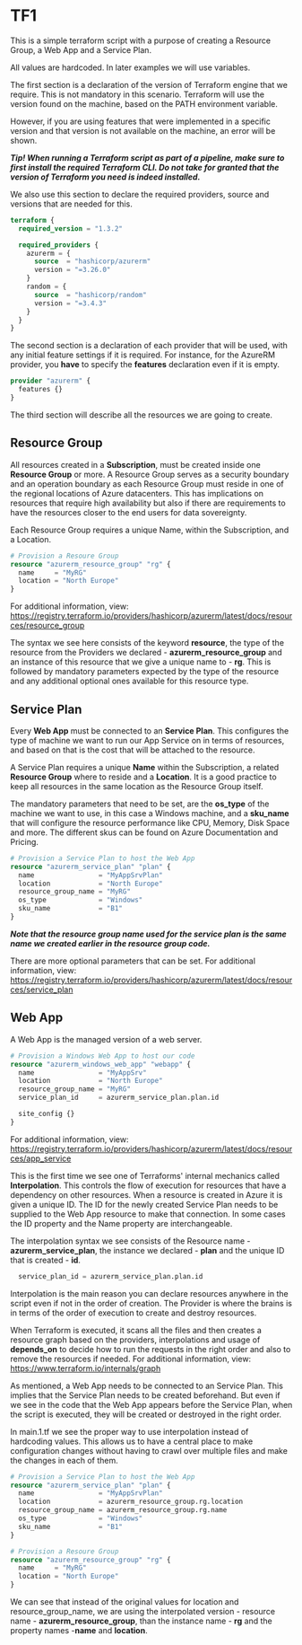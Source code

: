 # TF1

This is a simple terraform script with a purpose of creating a Resource Group, a Web App and a Service Plan.

All values are hardcoded. In later examples we will use variables.

The first section is a declaration of the version of Terraform engine that we require. This is not mandatory in this scenario. Terraform will use the version found on the machine, based on the PATH environment variable.

However, if you are using features that were implemented in a specific version and that version is not available on the machine, an error will be shown.

***Tip! When running a Terraform script as part of a pipeline, make sure to first install the required Terraform CLI. Do not take for granted that the version of Terraform you need is indeed installed.***

We also use this section to declare the required providers, source and versions that are needed for this.

```terraform
terraform {
  required_version = "1.3.2"

  required_providers {
    azurerm = {
      source  = "hashicorp/azurerm"
      version = "=3.26.0"
    }
    random = {
      source  = "hashicorp/random"
      version = "=3.4.3"
    }
  }
}
```

The second section is a declaration of each provider that will be used, with any initial feature settings if it is required. For instance, for the AzureRM provider, you **have** to specify the **features** declaration even if it is empty.

```terraform
provider "azurerm" {
  features {}
}
```

The third section will describe all the resources we are going to create.

## Resource Group

All resources created in a **Subscription**, must be created inside one **Resource Group** or more. A Resource Group serves as a security boundary and an operation boundary as each Resource Group must reside in one of the regional locations of Azure datacenters. This has implications on resources that require high availability but also if there are requirements to have the resources closer to the end users for data sovereignty.

Each Resource Group requires a unique Name, within the Subscription, and a Location.

```terraform
# Provision a Resoure Group
resource "azurerm_resource_group" "rg" {
  name     = "MyRG"
  location = "North Europe"
}
```

For additional information, view: <https://registry.terraform.io/providers/hashicorp/azurerm/latest/docs/resources/resource_group>

The syntax we see here consists of the keyword **resource**, the type of the resource from the Providers we declared - **azurerm_resource_group** and an instance of this resource that we give a unique name to - **rg**. This is followed by mandatory parameters expected by the type of the resource and any additional optional ones available for this resource type.

## Service Plan

Every **Web App** must be connected to an **Service Plan**. This configures the type of machine we want to run our App Service on in terms of resources, and based on that is the cost that will be attached to the resource.

A Service Plan requires a unique **Name** within the Subscription, a related **Resource Group** where to reside and a **Location**. It is a good practice to keep all resources in the same location as the Resource Group itself.

The mandatory parameters that need to be set, are the **os_type** of the machine we want to use, in this case a Windows machine, and a **sku_name** that will configure the resource performance like CPU, Memory, Disk Space and more. The different skus can be found on Azure Documentation and Pricing.

```terraform
# Provision a Service Plan to host the Web App
resource "azurerm_service_plan" "plan" {
  name                = "MyAppSrvPlan"
  location            = "North Europe"
  resource_group_name = "MyRG"
  os_type             = "Windows"
  sku_name            = "B1"
}
```

***Note that the resource group name used for the service plan is the same name we created earlier in the resource group code.***

There are more optional parameters that can be set. For additional information, view: <https://registry.terraform.io/providers/hashicorp/azurerm/latest/docs/resources/service_plan>

## Web App

A Web App is the managed version of a web server.

```terraform
# Provision a Windows Web App to host our code
resource "azurerm_windows_web_app" "webapp" {
  name                = "MyAppSrv"
  location            = "North Europe"
  resource_group_name = "MyRG"
  service_plan_id     = azurerm_service_plan.plan.id

  site_config {}
}
```

For additional information, view: <https://registry.terraform.io/providers/hashicorp/azurerm/latest/docs/resources/app_service>

This is the first time we see one of Terraforms' internal mechanics called **Interpolation**. This controls the flow of execution for resources that have a dependency on other resources. When a resource is created in Azure it is given a unique ID. The ID for the newly created Service Plan needs to be supplied to the Web App resource to make that connection. In some cases the ID property and the Name property are interchangeable.

The interpolation syntax we see consists of the Resource name - **azurerm_service_plan**, the instance we declared - **plan** and the unique ID that is created - **id**.

```terraform
  service_plan_id = azurerm_service_plan.plan.id
```

Interpolation is the main reason you can declare resources anywhere in the script even if not in the order of creation. The Provider is where the brains is in terms of the order of execution to create and destroy resources.

When Terraform is executed, it scans all the files and then creates a resource graph based on the providers, interpolations and usage of **depends_on** to decide how to run the requests in the right order and also to remove the resources if needed. For additional information, view: <https://www.terraform.io/internals/graph>

As mentioned, a Web App needs to be connected to an Service Plan. This implies that the Service Plan needs to be created beforehand. But even if we see in the code that the Web App appears before the Service Plan, when the script is executed, they will be created or destroyed in the right order.

In main.1.tf we see the proper way to use interpolation instead of hardcoding values. This allows us to have a central place to make configuration changes without having to crawl over multiple files and make the changes in each of them.

```terraform
# Provision a Service Plan to host the Web App
resource "azurerm_service_plan" "plan" {
  name                = "MyAppSrvPlan"
  location            = azurerm_resource_group.rg.location
  resource_group_name = azurerm_resource_group.rg.name
  os_type             = "Windows"
  sku_name            = "B1"
}

# Provision a Resoure Group
resource "azurerm_resource_group" "rg" {
  name     = "MyRG"
  location = "North Europe"
}
```

We can see that instead of the original values for location and resource_group_name, we are using the interpolated version - resource name - **azurerm_resource_group**, than the instance name - **rg** and the property names -**name** and **location**.
